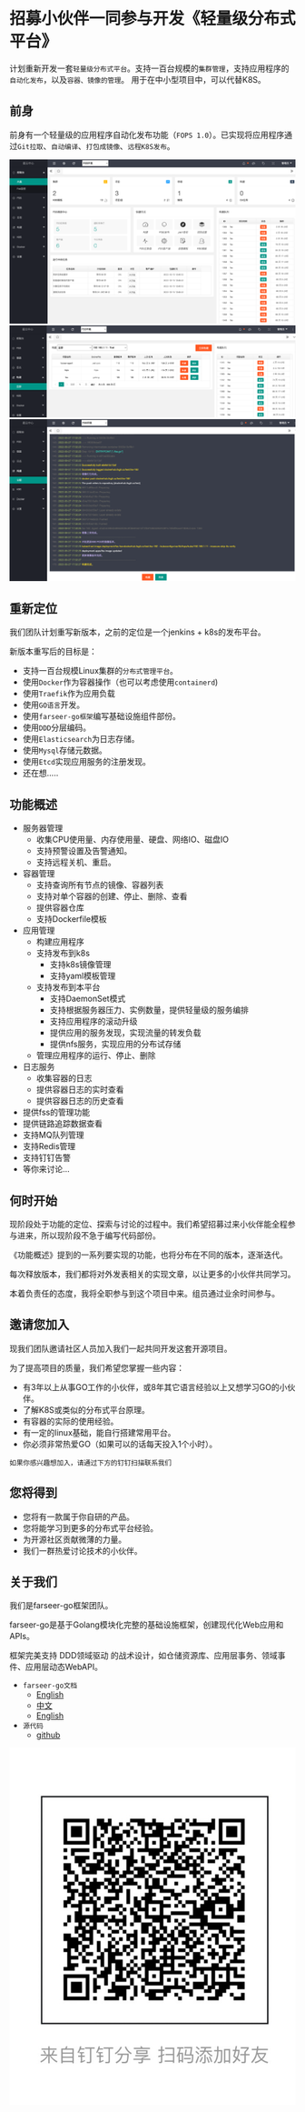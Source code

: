 # 招募小伙伴一同参与开发《轻量级分布式平台》
计划重新开发一套`轻量级分布式平台`。支持一百台规模的`集群管理`，支持应用程序的`自动化发布`，以及`容器、镜像的管理`。 
用于在中小型项目中，可以代替K8S。

## 前身
前身有一个轻量级的应用程序自动化发布功能（`FOPS 1.0`）。已实现将应用程序通过`Git拉取`、`自动编译`、`打包成镜像`、`远程K8S发布`。

![img.png](image/1.png ':size=80%')
![img.png](image/2.png ':size=80%')
![img.png](image/3.png ':size=80%')

## 重新定位
我们团队计划重写新版本，之前的定位是一个jenkins + k8s的发布平台。 

新版本重写后的目标是：
* 支持一百台规模Linux集群的`分布式管理平台`。
* 使用`Docker`作为容器操作（也可以考虑使用`containerd`)
* 使用`Traefik`作为应用负载
* 使用`GO语言`开发。
* 使用`farseer-go框架`编写基础设施组件部份。
* 使用`DDD`分层编码。
* 使用`Elasticsearch`为日志存储。
* 使用`Mysql`存储元数据。
* 使用`Etcd`实现应用服务的注册发现。
* 还在想.....
## 功能概述
* 服务器管理
  * 收集CPU使用量、内存使用量、硬盘、网络IO、磁盘IO
  * 支持预警设置及告警通知。
  * 支持远程关机、重启。
* 容器管理
  * 支持查询所有节点的镜像、容器列表
  * 支持对单个容器的创建、停止、删除、查看
  * 提供容器仓库
  * 支持Dockerfile模板
* 应用管理
  * 构建应用程序
  * 支持发布到k8s
    * 支持k8s镜像管理
    * 支持yaml模板管理
  * 支持发布到本平台
    * 支持DaemonSet模式
    * 支持根据服务器压力、实例数量，提供轻量级的服务编排
    * 支持应用程序的滚动升级
    * 提供应用的服务发现，实现流量的转发负载
    * 提供nfs服务，实现应用的分布试存储
  * 管理应用程序的运行、停止、删除
* 日志服务
  * 收集容器的日志
  * 提供容器日志的实时查看
  * 提供容器日志的历史查看
* 提供fss的管理功能
* 提供链路追踪数据查看
* 支持MQ队列管理
* 支持Redis管理
* 支持钉钉告警
* 等你来讨论...

## 何时开始
现阶段处于功能的定位、探索与讨论的过程中。我们希望招募过来小伙伴能全程参与进来，所以现阶段不急于编写代码部份。

《功能概述》提到的一系列要实现的功能，也将分布在不同的版本，逐渐迭代。

每次释放版本，我们都将对外发表相关的实现文章，以让更多的小伙伴共同学习。

本着负责任的态度，我将全职参与到这个项目中来。组员通过业余时间参与。

## 邀请您加入
现我们团队邀请社区人员加入我们一起共同开发这套开源项目。

为了提高项目的质量，我们希望您掌握一些内容：

* 有3年以上从事GO工作的小伙伴，或8年其它语言经验以上又想学习GO的小伙伴。
* 了解K8S或类似的分布式平台原理。
* 有容器的实际的使用经验。
* 有一定的linux基础，能自行搭建常用平台。
* 你必须非常热爱GO（如果可以的话每天投入1个小时）。

`如果你感兴趣想加入，请通过下方的钉钉扫描联系我们`
## 您将得到
* 您将有一款属于你自研的产品。
* 您将能学习到更多的分布式平台经验。
* 为开源社区贡献微薄的力量。
* 我们一群热爱讨论技术的小伙伴。

## 关于我们
我们是farseer-go框架团队。

farseer-go是基于Golang模块化完整的基础设施框架，创建现代化Web应用和APIs。

框架完美支持 DDD领域驱动 的战术设计，如仓储资源库、应用层事务、领域事件、应用层动态WebAPI。

- `farseer-go文档`
  - [English](https://farseer-go.gitee.io/#/en-us/)
  - [中文](https://farseer-go.gitee.io/)
  - [English](https://farseer-go.github.io/doc/#/en-us/)
- `源代码`
  - [github](https://github.com/farseer-go/fs)

![img.png](image/dd.png ':size=30%')